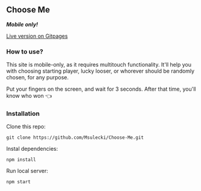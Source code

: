 ## Choose Me
***Mobile only!***

[Live version on Gitpages](https://msulecki.github.io/Choose-Me/)

### How to use?
This site is mobile-only, as it requires multitouch functionality. It'll help you with choosing starting player, lucky looser, or whorever should be randomly chosen, for any purpose.

Put your fingers on the screen, and wait for 3 seconds. After that time, you'll know who won :point_left:

### Installation
Clone this repo:
```
git clone https://github.com/Msulecki/Choose-Me.git
```
Instal dependencies:
```
npm install
```
Run local server:
```
npm start
```